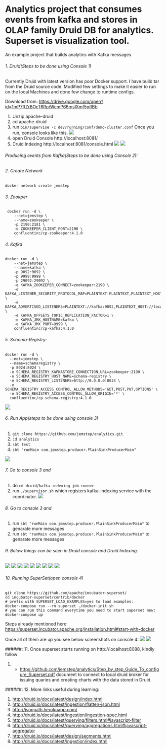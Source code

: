 # Analytics project that consumes events from kafka and stores in OLAP family Druid DB for analytics. Superset is visualization tool.

An example project that builds analytics with Kafka messages
###### 1. Druid(Steps to be done using Console 1)
Currently Druid with latest version has poor Docker support. I have build tar from the Druid source code. Modified few settings to make it easier to run on the local Machines and done few change to runtime configs.

Download from: https://drive.google.com/open?id=1mP7RZrBOcT6RptWcmP66msIXmf5pfIBb 
1. Unzip apache-druid
2. cd apache-druid
3. run `bin/supervise -c dev/running/conf/demo-cluster.conf`
Once you run, console looks like this.
![](screenshots/1.png)
4. open Druid Console	http://localhost:8081/
5. Druid Indexing	http://localhost:8081/console.html
![](screenshots/2.png)
![](screenshots/3.png)

###### Producing events from  Kafka(Steps to be done using Console 2):

###### 2. Create Network
 `docker network create jemstep`
###### 3. Zookper
```
 docker run -d \
    --net=jemstep \
    --name=zookeeper \
    -p 2190:2181 \
    -e ZOOKEEPER_CLIENT_PORT=2190 \
    confluentinc/cp-zookeeper:4.1.0
```
###### 4. Kafka
```
docker run -d \
    --net=jemstep \
    --name=kafka \
    -p 9092:9092 \
    -p 9999:9999 \
    -p 29092:29092 \
    -e KAFKA_ZOOKEEPER_CONNECT=zookeeper:2190 \
    -e KAFKA_LISTENER_SECURITY_PROTOCOL_MAP=PLAINTEXT:PLAINTEXT,PLAINTEXT_HOST:PLAINTEXT \
    -e KAFKA_ADVERTISED_LISTENERS=PLAINTEXT://kafka:9092,PLAINTEXT_HOST://localhost:29092 \
    -e KAFKA_OFFSETS_TOPIC_REPLICATION_FACTOR=1 \
    -e KAFKA_JMX_HOSTNAME=kafka \
    -e KAFKA_JMX_PORT=9999 \
    confluentinc/cp-kafka:4.1.0
```  
###### 5. Schema-Registry:
```
docker run -d \
  --net=jemstep \
  --name=schemaregistry \
  -p 8024:8024 \
  -e SCHEMA_REGISTRY_KAFKASTORE_CONNECTION_URL=zookeeper:2190 \
  -e SCHEMA_REGISTRY_HOST_NAME=schema-registry \
  -e SCHEMA_REGISTRY_LISTENERS=http://0.0.0.0:8024 \
  -e SCHEMA_REGISTRY_ACCESS_CONTROL_ALLOW_METHODS='GET,POST,PUT,OPTIONS' \
  -e SCHEMA_REGISTRY_ACCESS_CONTROL_ALLOW_ORIGIN='*' \
  confluentinc/cp-schema-registry:4.1.0
```
![](screenshots/4.png)



###### 6. Run App(steps to be done using console 3)

1. `git clone https://github.com/jemstep/analytics.git`
2. `cd analytics`
2. `sbt test`
3. `sbt "runMain com.jemstep.producer.PlainSinkProducerMain"`

![](screenshots/5.png)

###### 7. Go to console 3 and 

1. do `cd druid/kafka-indexing-job-runner`
2. run `./supervisor.sh` which registers kafka-indexing service with the coordinator.
![](screenshots/6.png)

###### 8. Go to console 3 and 

1. run `sbt "runMain com.jemstep.producer.PlainSinkProducerMain"` to genarate more messages
2. run `sbt "runMain com.jemstep.producer.PlainSinkProducerMain"` to genarate more messages

###### 9. Below things can be seen in Druid console and Druid Indexing.

![](screenshots/8.png)
![](screenshots/9.png)
![](screenshots/10.png)
![](screenshots/11.png)
![](screenshots/12.png)
![](screenshots/13.png)
![](screenshots/14.png)
![](screenshots/15.png)
![](screenshots/18.png)

###### 10. Running SuperSet(open console 4)
```
git clone https://github.com/apache/incubator-superset/
cd incubator-superset/contrib/docker
# prefix with SUPERSET_LOAD_EXAMPLES=yes to load examples:
docker-compose run --rm superset ./docker-init.sh
# you can run this command everytime you need to start superset now:
docker-compose up
```

Steps already mentioned here: https://superset.incubator.apache.org/installation.html#start-with-docker

Once all of them are up you see below screenshots on console 4:
![](screenshots/16.png)
![](screenshots/19.png)

######: 11. Once superset starts running on http://localhost:8088, kindly follow
1. + https://github.com/jemstep/analytics/Step_by_step_Guide_To_configure_Superset.pdf document to connect to local druid broker for issuing quaries and creating charts with the data stored in Druid.

######: 12. More links useful during learning:
1. http://druid.io/docs/latest/design/index.html
2. http://druid.io/docs/latest/ingestion/flatten-json.html
3. http://jsonpath.herokuapp.com/
4. http://druid.io/docs/latest/ingestion/ingestion-spec.html
5. http://druid.io/docs/latest/querying/filters.html#javascript-filter
6. http://druid.io/docs/latest/querying/aggregations.html#javascript-aggregator
7. http://druid.io/docs/latest/design/segments.html
8. http://druid.io/docs/latest/ingestion/index.html







